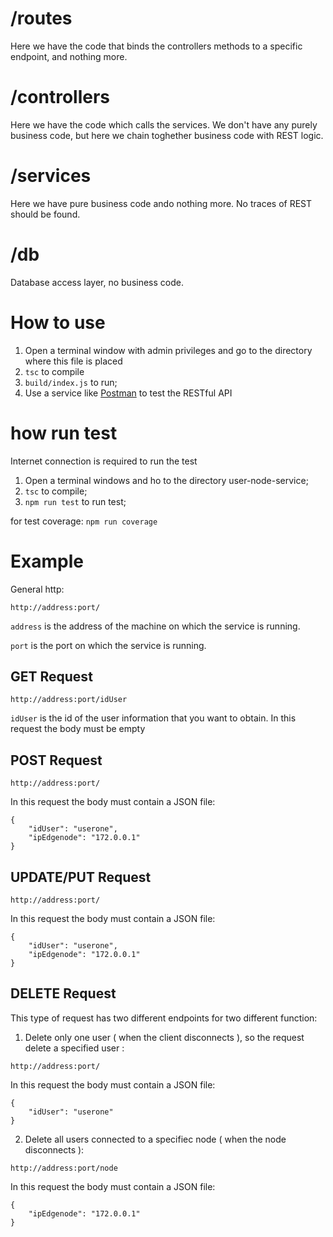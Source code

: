 # /routes
Here we have the code that binds the controllers methods to a specific endpoint, and nothing more.

# /controllers
Here we have the code which calls the services. We don't have any purely business code, but here we chain toghether business code with REST logic.

# /services
Here we have pure business code ando nothing more. No traces of REST should be found.

# /db
Database access layer, no business code.

# How to use
1. Open a terminal window with admin privileges and go to the directory where this file is placed
2. `tsc` to compile
3. `build/index.js` to run;
4. Use a service like [Postman](https://www.postman.com/downloads/) to test the RESTful API

# how run test
Internet connection is required to run the test

1. Open a terminal windows and ho to the directory user-node-service;
2. `tsc` to compile;
3. `npm run test` to run test;

for test coverage: `npm run coverage`



# Example
General http: 

```
http://address:port/
```
`address` is the address of the machine on which the service is running.

`port` is the port on which the service is running.

## GET Request

```
http://address:port/idUser
```
`idUser` is the id of the user information that you want to obtain.
In this request the body must be empty
## POST Request
```
http://address:port/
```
In this request the body must contain a JSON file:
```
{
    "idUser": "userone",
    "ipEdgenode": "172.0.0.1"
}
```
## UPDATE/PUT Request
```
http://address:port/
```
In this request the body must contain a JSON file:
```
{
    "idUser": "userone",
    "ipEdgenode": "172.0.0.1"
}
```
## DELETE Request
This type of request has two different endpoints for two different function:
1. Delete only one user ( when the client disconnects ), so the request delete a specified user : 
```
http://address:port/
```
In this request the body must contain a JSON file:
```
{
    "idUser": "userone"
}
```

2. Delete all users connected to a specifiec node ( when the node disconnects ):
```
http://address:port/node
```
In this request the body must contain a JSON file:
```
{
    "ipEdgenode": "172.0.0.1"
}
```
